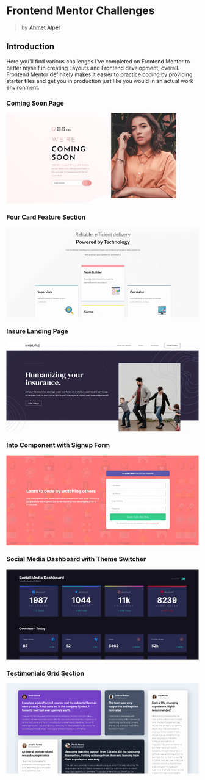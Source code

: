# Frontend Mentor Challenges

> by [Ahmet Alper](https://github.com/ahmetalpergit)

## Introduction

Here you'll find various challenges I've completed on Frontend Mentor to better myself in creating Layouts and Frontend development, overall. Frontend Mentor definitely makes it easier to practice coding by providing starter files and get you in production just like you would in an actual work environment.

### Coming Soon Page

![coming-soon-page](public/images/coming.png)

### Four Card Feature Section

![four-card-feature-section](public/images/fourcard.png)

### Insure Landing Page

![insure-landing-page](public/images/insure.png)

### Into Component with Signup Form

![into-component-with-signup-form](public/images/signup.png)

### Social Media Dashboard with Theme Switcher

![social-media-dashboard-with-theme-switcher](public/images/socialdashboard.png)

### Testimonials Grid Section

![testimonials-grid-section](public/images/testimonials.png)
